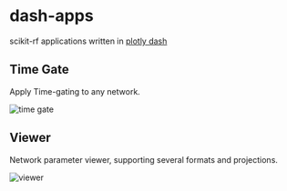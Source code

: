 # dash-apps
scikit-rf applications written in [plotly dash](https://plotly.com/dash/)

## Time Gate 
Apply Time-gating to any network. 

![time gate](https://raw.githubusercontent.com/scikit-rf/dash-apps/main/time_gate/time_gate.png)


## Viewer
Network parameter viewer, supporting several formats  and projections. 

![viewer](https://raw.githubusercontent.com/scikit-rf/dash-apps/main/viewer/viewer.png)
